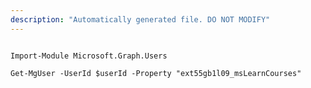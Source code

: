```yaml
---
description: "Automatically generated file. DO NOT MODIFY"
---
```


```powershellv2

Import-Module Microsoft.Graph.Users

Get-MgUser -UserId $userId -Property "ext55gb1l09_msLearnCourses" 

```